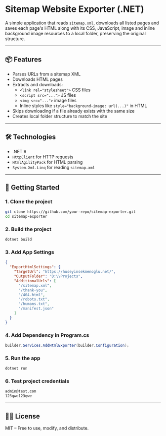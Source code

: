 # Sitemap Website Exporter (.NET)

A simple application that reads `sitemap.xml`, downloads all listed pages and saves each page's HTML
along with its CSS, JavaScript, image and inline background image resources to a local folder,
preserving the original structure.

---

## 📦 Features

- Parses URLs from a sitemap XML
- Downloads HTML pages
- Extracts and downloads:
  - `<link rel="stylesheet">` CSS files
  - `<script src="...">` JS files
  - `<img src="...">` image files
  - Inline styles like `style="background-image: url(...)"` in HTML
- Skips downloading if a file already exists with the same size
- Creates local folder structure to match the site

---

## 🛠 Technologies

- .NET 9
- `HttpClient` for HTTP requests
- `HtmlAgilityPack` for HTML parsing
- `System.Xml.Linq` for reading `sitemap.xml`

---

## 🚀 Getting Started

### 1. Clone the project

```bash
git clone https://github.com/your-repo/sitemap-exporter.git
cd sitemap-exporter
```

### 2. Build the project

```bash
dotnet build
```

### 3. Add App Settings

```json
{
  "ExportHtmlSettings": {
    "TargetUrl": "https://huseyinsekmenoglu.net/",
    "OutputFolder": "D:\\Projects",
    "AdditionalUrls": [
      "/sitemap.xml",
      "/thank-you",
      "/404.html",
      "/robots.txt",
      "/humans.txt",
      "/manifest.json"
    ]
  }
}
```

### 4. Add Dependency in Program.cs

```csharp
builder.Services.AddHtmlExporter(builder.Configuration);
```

### 5. Run the app

```bash
dotnet run
```

### 6. Test project credentials

```bash
admin@test.com
123qwe123qwe
```

---

## 🧑‍💻 License

MIT – Free to use, modify, and distribute.
